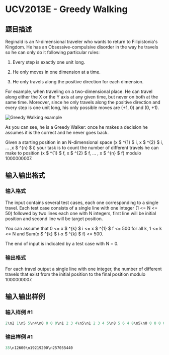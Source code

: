 # UCV2013E - Greedy Walking

## 题目描述

Reginald is an N-dimensional traveler who wants to return to Filipistonia's Kingdom. He has an Obsessive-compulsive disorder in the way he travels so he can only do it following particular rules:

1. Every step is exactly one unit long.

2. He only moves in one dimension at a time.

3. He only travels along the positive direction for each dimension.

For example, when traveling on a two-dimensional place. He can travel along either the X or the Y axis at any given time, but never on both at the same time. Moreover, since he only travels along the positive direction and every step is one unit long, his only possible moves are (+1, 0) and (0, +1).

![Greedy Walking example](https://cdn.luogu.com.cn/upload/vjudge_pic/SP15433/26dcf304814208ad04b558f372291a17e495acf8.png)

As you can see, he is a Greedy Walker: once he makes a decision he assumes it is the correct and he never goes back.

Given a starting position in an N-dimensional space (x $ ^{1} $ i, x $ ^{2} $ i, ... ,x $ ^{n} $ i) your task is to count the number of different travels he can make to position (x $ ^{1} $ f, x $ ^{2} $ f, ... , x $ ^{n} $ f) modulo 1000000007.

## 输入输出格式

### 输入格式

The input contains several test cases, each one corresponding to a single travel. Each test case consists of a single line with one integer (1 <= N <= 50) followed by two lines each one with N integers, first line will be initial position and second line will be target position.

You can assume that 0 <= x $ ^{k} $ i <= x $ ^{1} $ f <= 500 for all k, 1 <= k <= N and Sum(x $ ^{k} $ i-x $ ^{k} $ f) <= 500.

The end of input is indicated by a test case with N = 0.

### 输出格式

For each travel output a single line with one integer, the number of different travels that exist from the initial position to the final position modulo 1000000007.

## 输入输出样例

### 输入样例 #1

```cpp
2\n2 1\n5 5\n4\n0 0 0 0\n1 2 3 4\n5\n1 2 3 4 5\n8 5 6 4 8\n5\n0 0 0 0 0\n100 100 100 100 100\n0
```


### 输出样例 #1

```cpp
35\n12600\n19219200\n257055440
```


